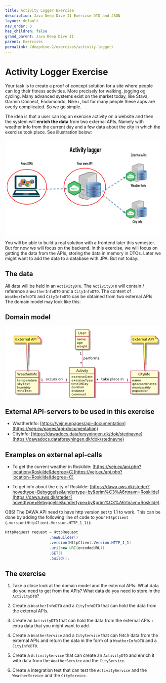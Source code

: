 ```yaml
---
title: Activity Logger Exercise
description: Java Deep Dive II Exercise DTO and JSON
layout: default
nav_order: 3
has_children: false
grand_parent: Java Deep Dive II
parent: Exercises
permalink: /deepdive-2/exercises/activity-logger/
---
```


# Activity Logger Exercise

Your task is to create a proof of concept solution for a site where people can log their fitness activities. More precisely for walking, jogging og cycling. Many advanced systems exist on the market today, like Stava, Garmin Connect, Endomondo, Nike+, but for many people these apps are overly complicated. So we go simple.

The idea is that a user can log an exercise activity on a website and then the system will **enrich the data** from two external APIs. Namely with weather info from the current day and a few data about the city in which the exercise took place. See illustration below:

![Activity Logger API](./images/activity_logger_api.png)

You will be able to build a real solution with a frontend later this semester. But for now we will focus on the backend. In this exercise, we will focus on getting the data from the APIs, storing the data in memory in DTOs. Later we might want to add the data to a database with JPA. But not today.

## The data

All data will be held in an `ActivityDTO`. The `ActivityDTO` will contain / reference a `WeatherInfoDTO` and a `CityInfoDTO`. The content of `WeatherInfoDTO` and `CityInfoDTO` can be obtained from two external APIs. The domain model may look like this:

## Domain model

![Activity Logger domain model](./images/activity_logger_domain.png)

## External API-servers to be used in this exercise

- WeatherInfo: [https://vejr.eu/pages/api-documentation](https://vejr.eu/pages/api-documentation)
- CityInfo: [https://dawadocs.dataforsyningen.dk/dok/stednavne](https://dawadocs.dataforsyningen.dk/dok/stednavne)

## Examples on external api-calls

- To get the current weather in Roskilde: [https://vejr.eu/api.php?location=Roskilde&degree=C](https://vejr.eu/api.php?location=Roskilde&degree=C)

- To get info about the city of Roskilde: [https://dawa.aws.dk/steder?hovedtype=Bebyggelse&undertype=by&prim%C3%A6rtnavn=Roskilde](https://dawa.aws.dk/steder?hovedtype=Bebyggelse&undertype=by&prim%C3%A6rtnavn=Roskilde).

OBS! The DAWA API need to have http version set to 1.1 to work. This can be done by adding the following line of code to your `HttpClient` (`.version(HttpClient.Version.HTTP_1_1)`):

```java
HttpRequest request = HttpRequest
                    .newBuilder()
                    .version(HttpClient.Version.HTTP_1_1)
                    .uri(new URI(encodedURL))
                    .GET()
                    .build();
```

## The exercise

1. Take a close look at the domain model and the external APIs. What data do you need to get from the APIs? What data do you need to store in the `ActivityDTO`?

2. Create a `WeatherInfoDTO` and a `CityInfoDTO` that can hold the data from the external APIs.

3. Create an `ActivityDTO` that can hold the data from the external APIs + extra data that you might want to add.

4. Create a `WeatherService` and a `CityService` that can fetch data from the external APIs and return the data in the form of a `WeatherInfoDTO` and a `CityInfoDTO`.

5. Create a `ActivityService` that can create an `ActivityDTO` and enrich it with data from the `WeatherService` and the `CityService`.

6. Create a integration test that can test the `ActivityService` and the `WeatherService` and the `CityService`.
